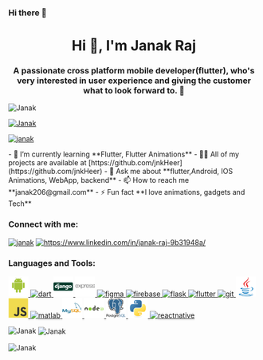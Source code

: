 ### Hi there 👋
<h1 align="center">Hi 👋, I'm Janak Raj </h1> <h3 align="center">A passionate cross platform mobile developer(flutter), who's very interested in user experience and giving the customer what to look forward to.  👀</h3>  <p align="left"> <img src="https://komarev.com/ghpvc/?username=Janak&label=Profile%20views&color=0e75b6&style=flat" alt="Janak" /> </p>  <p align="left"> <a href="https://github.com/ryo-ma/github-profile-trophy"><img src="https://github-profile-trophy.vercel.app/?username=Janak" alt="Janak" /></a> </p>  <p align="left"> <a href="https://twitter.com/janak_heer" target="blank"><img src="https://img.shields.io/twitter/follow/janak_heer?logo=twitter&style=for-the-badge" alt="janak" /></a> </p>    - 🌱 I’m currently learning **Flutter, Flutter Animations**  - 👨‍💻 All of my projects are available at [https://github.com/jnkHeer](https://github.com/jnkHeer)   - 💬 Ask me about **flutter,Android, IOS Animations, WebApp, backend**  - 📫 How to reach me **janak206@gmail.com**  - ⚡ Fun fact **I love animations, gadgets and Tech**  <h3 align="left">Connect with me:</h3> <p align="left">  <a href="https://twitter.com/janak_heer" target="blank"><img align="center" src="https://raw.githubusercontent.com/rahuldkjain/github-profile-readme-generator/master/src/images/icons/Social/twitter.svg" alt="janak" height="30" width="40" /></a>  <a href="https://www.linkedin.com/in/janak-raj-9b31948a/" target="blank"><img align="center" src="https://raw.githubusercontent.com/rahuldkjain/github-profile-readme-generator/master/src/images/icons/Social/linked-in-alt.svg" alt="https://www.linkedin.com/in/janak-raj-9b31948a/" height="30" width="40" /></a>  <h3 align="left">Languages and Tools:</h3> <p align="left"> <a href="https://developer.android.com" target="_blank">  <img src="https://raw.githubusercontent.com/devicons/devicon/master/icons/android/android-original-wordmark.svg" alt="android" width="40" height="40"/> </a> <a href="https://dart.dev" target="_blank">  <img src="https://www.vectorlogo.zone/logos/dartlang/dartlang-icon.svg" alt="dart" width="40" height="40"/> </a> <a href="https://www.djangoproject.com/" target="_blank">  <img src="https://raw.githubusercontent.com/devicons/devicon/master/icons/django/django-original.svg" alt="django" width="40" height="40"/> </a> <a href="https://expressjs.com" target="_blank"> <img src="https://raw.githubusercontent.com/devicons/devicon/master/icons/express/express-original-wordmark.svg" alt="express" width="40" height="40"/> </a> <a href="https://www.figma.com/" target="_blank"> <img src="https://www.vectorlogo.zone/logos/figma/figma-icon.svg" alt="figma" width="40" height="40"/> </a>  <a href="https://firebase.google.com/" target="_blank">  <img src="https://www.vectorlogo.zone/logos/firebase/firebase-icon.svg" alt="firebase" width="40" height="40"/> </a>  <a href="https://flask.palletsprojects.com/" target="_blank"> <img src="https://www.vectorlogo.zone/logos/pocoo_flask/pocoo_flask-icon.svg" alt="flask" width="40" height="40"/> </a>  <a href="https://flutter.dev" target="_blank"> <img src="https://www.vectorlogo.zone/logos/flutterio/flutterio-icon.svg" alt="flutter" width="40" height="40"/> </a> <a href="https://git-scm.com/" target="_blank">  <img src="https://www.vectorlogo.zone/logos/git-scm/git-scm-icon.svg" alt="git" width="40" height="40"/> </a>  <a href="https://www.java.com" target="_blank"> <img src="https://raw.githubusercontent.com/devicons/devicon/master/icons/java/java-original.svg" alt="java" width="40" height="40"/> </a>  <a href="https://developer.mozilla.org/en-US/docs/Web/JavaScript" target="_blank">  <img src="https://raw.githubusercontent.com/devicons/devicon/master/icons/javascript/javascript-original.svg" alt="javascript" width="40" height="40"/> </a>  <a href="https://www.mathworks.com/" target="_blank">  <img src="https://upload.wikimedia.org/wikipedia/commons/2/21/Matlab_Logo.png" alt="matlab" width="40" height="40"/> </a>  <a href="https://www.mysql.com/" target="_blank"> <img src="https://raw.githubusercontent.com/devicons/devicon/master/icons/mysql/mysql-original-wordmark.svg" alt="mysql" width="40" height="40"/> </a>  <a href="https://nodejs.org" target="_blank">  <img src="https://raw.githubusercontent.com/devicons/devicon/master/icons/nodejs/nodejs-original-wordmark.svg" alt="nodejs" width="40" height="40"/> </a>  <a href="https://www.postgresql.org" target="_blank">  <img src="https://raw.githubusercontent.com/devicons/devicon/master/icons/postgresql/postgresql-original-wordmark.svg" alt="postgresql" width="40" height="40"/> </a>  <a href="https://www.python.org" target="_blank">  <img src="https://raw.githubusercontent.com/devicons/devicon/master/icons/python/python-original.svg" alt="python" width="40" height="40"/> </a> <a href="https://reactnative.dev/" target="_blank"> <img src="https://reactnative.dev/img/header_logo.svg" alt="reactnative" width="40" height="40"/> </a> </p>  <p><img align="left" src="https://github-readme-stats.vercel.app/api/top-langs?username=jnkHeer&show_icons=true&locale=en&layout=compact" alt="Janak" /></p>  <p>&nbsp;<img align="center" src="https://github-readme-stats.vercel.app/api?username=jnkHeer&show_icons=true&locale=en" alt="Janak" /></p>  <p><img align="center" src="https://github-readme-streak-stats.herokuapp.com/?user=jnkHeer&" alt="Janak" /></p>
